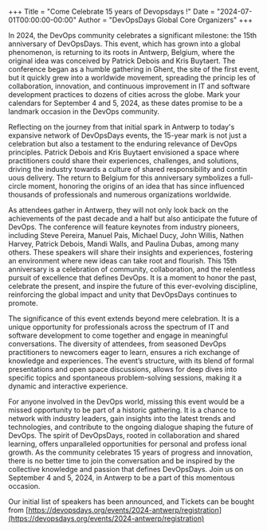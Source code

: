 +++
Title = "Come Celebrate 15 years of Devopsdays !"
Date = "2024-07-01T00:00:00-00:00"
Author = "DevOpsDays Global Core Organizers"
+++

In 2024, the DevOps community celebrates a significant milestone: the 15th anniversary of DevOpsDays. This event, which has grown into a global phenomenon, is returning to its roots in Antwerp, Belgium, where the original idea was conceived by Patrick Debois and Kris Buytaert. The conference began as a humble gathering in Ghent, the site of the first event, but it quickly grew into a worldwide movement, spreading the princip
les of collaboration, innovation, and continuous improvement in IT and software development practices to dozens of cities across the globe. Mark your calendars for September 4 and 5, 2024, as these dates promise to
 be a landmark occasion in the DevOps community.

Reflecting on the journey from that initial spark in Antwerp to today's expansive network of DevOpsDays events, the 15-year mark is not just a celebration but also a testament to the enduring relevance of DevOps principles. Patrick Debois and Kris Buytaert envisioned a space where practitioners could share their experiences, challenges, and solutions, driving the industry towards a culture of shared responsibility and contin
uous delivery. The return to Belgium for this anniversary symbolizes a full-circle moment, honoring the origins of an idea that has since influenced thousands of professionals and numerous organizations worldwide.

As attendees gather in Antwerp, they will not only look back on the achievements of the past decade and a half but also anticipate the future of DevOps. The conference will feature keynotes from industry pioneers, 
including Steve Pereira, Manuel Pais, Michael Ducy, John Willis, Nathen Harvey, Patrick Debois, Mandi Walls, and Paulina Dubas, among many others. These speakers will share their insights and experiences, fostering
 an environment where new ideas can take root and flourish. This 15th anniversary is a celebration of community, collaboration, and the relentless pursuit of excellence that defines DevOps. It is a moment to honor 
the past, celebrate the present, and inspire the future of this ever-evolving discipline, reinforcing the global impact and unity that DevOpsDays continues to promote.

The significance of this event extends beyond mere celebration. It is a unique opportunity for professionals across the spectrum of IT and software development to come together and engage in meaningful conversations. The diversity of attendees, from seasoned DevOps practitioners to newcomers eager to learn, ensures a rich exchange of knowledge and experiences. The event’s structure, with its blend of formal presentations and
 open space discussions, allows for deep dives into specific topics and spontaneous problem-solving sessions, making it a dynamic and interactive experience.

For anyone involved in the DevOps world, missing this event would be a missed opportunity to be part of a historic gathering. It is a chance to network with industry leaders, gain insights into the latest trends and technologies, and contribute to the ongoing dialogue shaping the future of DevOps. The spirit of DevOpsDays, rooted in collaboration and shared learning, offers unparalleled opportunities for personal and profess
ional growth. As the community celebrates 15 years of progress and innovation, there is no better time to join the conversation and be inspired by the collective knowledge and passion that defines DevOpsDays. Join 
us on September 4 and 5, 2024, in Antwerp to be a part of this momentous occasion.

Our initial list of speakers has been announced,  and Tickets can be bought from [https://devopsdays.org/events/2024-antwerp/registration](https://devopsdays.org/events/2024-antwerp/registration)



